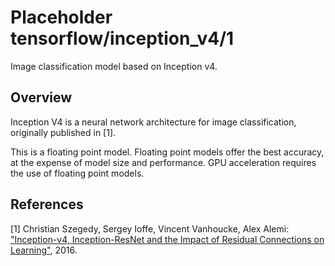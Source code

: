 # Placeholder tensorflow/inception_v4/1
Image classification model based on Inception v4.

<!-- asset-path: legacy -->
<!-- module-type: image-classification -->

## Overview

Inception V4 is a neural network architecture for image classification,
originally published in [1].

This is a floating point model. Floating point models offer the best accuracy,
at the expense of model size and performance. GPU acceleration requires the
use of floating point models.

## References

[1] Christian Szegedy, Sergey Ioffe, Vincent Vanhoucke, Alex Alemi:
["Inception-v4, Inception-ResNet and the Impact of Residual Connections on Learning"](https://arxiv.org/abs/1602.07261), 2016.
